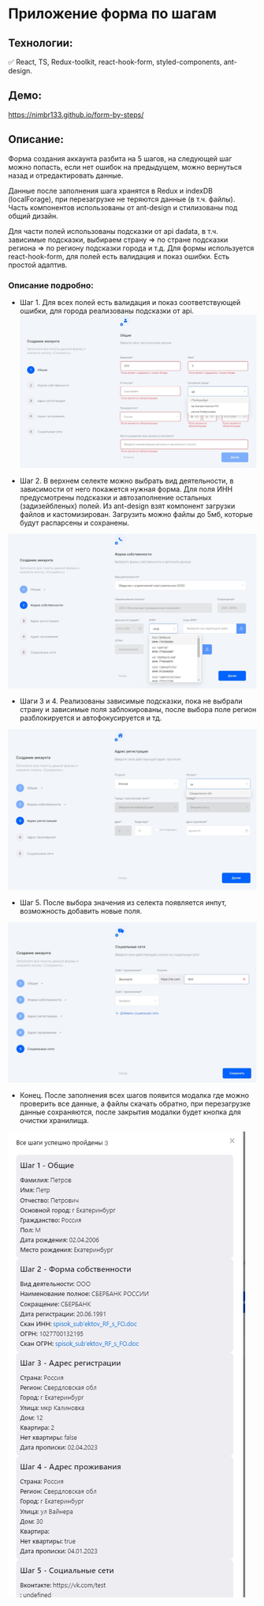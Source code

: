 # Приложение форма по шагам

## Технологии: 
:white_check_mark: React, TS, Redux-toolkit, react-hook-form,  styled-components, ant-design.

## Демо: 
https://nimbr133.github.io/form-by-steps/

## Описание: 
Форма создания аккаунта разбита на 5 шагов, на следующей шаг можно попасть, если нет ошибок на предыдущем, можно вернуться назад и отредактировать данные.

Данные после заполнения шага хранятся в Redux и indexDB (localForage), при перезагрузке не теряются данные (в т.ч. файлы). Часть компонентов использованы от ant-design и стилизованы под общий дизайн. 

Для части полей использованы подсказки от api dadata, в т.ч. зависимые подсказки, выбираем страну => по стране подсказки региона => по региону подсказки города и т.д.
Для формы используется react-hook-form, для полей есть валидация и показ ошибки. Есть простой адаптив.

### Описание подробно: 
+ Шаг 1.
Для всех полей есть валидация и показ соответствующей ошибки, для города реализованы подсказки от api.
![Step_1](./images/step_1.jpg "Step_1")

+ Шаг 2.
В верхнем селекте можно выбрать вид деятельности, в зависимости от него покажется нужная форма. Для поля ИНН предусмотрены подсказки и автозаполнение остальных (задизейбленых) полей. Из ant-design взят компонент загрузки файлов и кастомизирован. Загрузить можно файлы до 5мб, которые будут распарсены и сохранены.

![Step_2](./images/step_2.jpg "Step_2")

+ Шаги 3 и 4.
Реализованы зависимые подсказки, пока не выбрали страну и зависимые поля заблокированы, после выбора поле регион разблокируется и автофокусируется и тд.

![Step_3_4](./images/step_3_4.jpg "Step_3_4")

+ Шаг 5.
После выбора значения из селекта появляется инпут, возможность добавить новые поля.

![Step_5](./images/step_5.jpg "Step_5")

+ Конец.
После заполнения всех шагов появится модалка где можно проверить все данные, а файлы скачать обратно, при перезагрузке данные сохраняются, после закрытия модалки будет кнопка для очистки хранилища.

![End_form](./images/end_form.jpg "End_form")